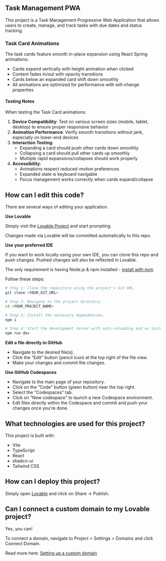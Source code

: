 ## Task Management PWA

This project is a Task Management Progressive Web Application that allows users to create, manage, and track tasks with due dates and status tracking.

### Task Card Animations

The task cards feature smooth in-place expansion using React Spring animations:
- Cards expand vertically with height animation when clicked
- Content fades in/out with opacity transitions
- Cards below an expanded card shift down smoothly
- All animations are optimized for performance with will-change properties

#### Testing Notes

When testing the Task Card animations:
1. **Device Compatibility**: Test on various screen sizes (mobile, tablet, desktop) to ensure proper responsive behavior
2. **Animation Performance**: Verify smooth transitions without jank, especially on lower-end devices
3. **Interaction Testing**: 
   - Expanding a card should push other cards down smoothly
   - Collapsing a card should pull other cards up smoothly
   - Multiple rapid expansions/collapses should work properly
4. **Accessibility**: 
   - Animations respect reduced-motion preferences
   - Expanded state is keyboard navigable
   - Focus management works correctly when cards expand/collapse

## How can I edit this code?

There are several ways of editing your application.

**Use Lovable**

Simply visit the [Lovable Project](https://lovable.dev/projects/5577a4ee-c8f7-431c-876d-05403bb6de17) and start prompting.

Changes made via Lovable will be committed automatically to this repo.

**Use your preferred IDE**

If you want to work locally using your own IDE, you can clone this repo and push changes. Pushed changes will also be reflected in Lovable.

The only requirement is having Node.js & npm installed - [install with nvm](https://github.com/nvm-sh/nvm#installing-and-updating)

Follow these steps:

```sh
# Step 1: Clone the repository using the project's Git URL.
git clone <YOUR_GIT_URL>

# Step 2: Navigate to the project directory.
cd <YOUR_PROJECT_NAME>

# Step 3: Install the necessary dependencies.
npm i

# Step 4: Start the development server with auto-reloading and an instant preview.
npm run dev
```

**Edit a file directly in GitHub**

- Navigate to the desired file(s).
- Click the "Edit" button (pencil icon) at the top right of the file view.
- Make your changes and commit the changes.

**Use GitHub Codespaces**

- Navigate to the main page of your repository.
- Click on the "Code" button (green button) near the top right.
- Select the "Codespaces" tab.
- Click on "New codespace" to launch a new Codespace environment.
- Edit files directly within the Codespace and commit and push your changes once you're done.

## What technologies are used for this project?

This project is built with:

- Vite
- TypeScript
- React
- shadcn-ui
- Tailwind CSS

## How can I deploy this project?

Simply open [Lovable](https://lovable.dev/projects/5577a4ee-c8f7-431c-876d-05403bb6de17) and click on Share -> Publish.

## Can I connect a custom domain to my Lovable project?

Yes, you can!

To connect a domain, navigate to Project > Settings > Domains and click Connect Domain.

Read more here: [Setting up a custom domain](https://docs.lovable.dev/tips-tricks/custom-domain#step-by-step-guide)
